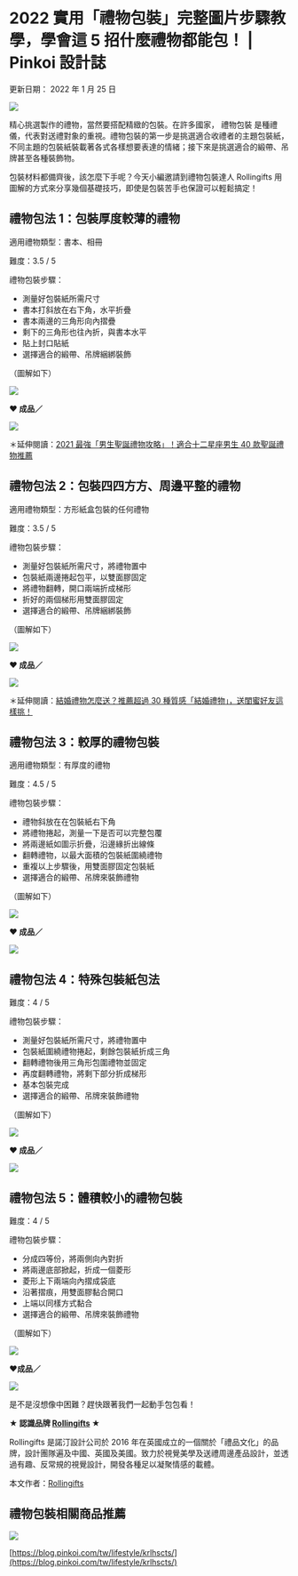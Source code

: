 # 2022 實用「禮物包裝」完整圖片步驟教學，學會這 5 招什麼禮物都能包！ | Pinkoi 設計誌
更新日期： 2022 年 1 月 25 日

![](https://i2.wp.com/cdn03.pinkoi.com/pinkoi.magz/kRLhSCts/16085334264254.jpg?w=1170&ssl=1)

精心挑選製作的禮物，當然要搭配精緻的包裝。在許多國家， 禮物包裝 是種禮儀，代表對送禮對象的重視。禮物包裝的第一步是挑選適合收禮者的主題包裝紙，不同主題的包裝紙裝載著各式各樣想要表達的情緒；接下來是挑選適合的緞帶、吊牌甚至各種裝飾物。

包裝材料都備齊後，該怎麼下手呢？今天小編邀請到禮物包裝達人 Rollingifts 用圖解的方式來分享幾個基礎技巧，即使是包裝苦手也保證可以輕鬆搞定！

## 禮物包法 1：包裝厚度較薄的禮物

適用禮物類型：書本、相冊

難度：3.5 / 5

禮物包裝步驟：

-   測量好包裝紙所需尺寸
-   書本打斜放在右下角，水平折疊
-   書本兩邊的三角形向內摺疊
-   剩下的三角形也往內折，與書本水平
-   貼上封口貼紙
-   選擇適合的緞帶、吊牌綑綁裝飾

（圖解如下）

![](https://pinkoi-wp-blog.s3.ap-southeast-1.amazonaws.com/wp-content/uploads/sites/7/2021/11/04120525/1-7-573x1024.webp)

**♥ 成品／**

![](https://pinkoi-wp-blog.s3.ap-southeast-1.amazonaws.com/wp-content/uploads/sites/7/2021/11/04120913/2-4-1024x1024.webp)

＊延伸閱讀：[2021 最強「男生聖誕禮物攻略」！適合十二星座男生 40 款聖誕禮物推薦](https://blog.pinkoi.com/tw/gift-guide/tsrxpn6a/)

## 禮物包法 2：包裝四四方方、周邊平整的禮物

適用禮物類型：方形紙盒包裝的任何禮物

難度：3.5 / 5

禮物包裝步驟：

-   測量好包裝紙所需尺寸，將禮物置中
-   包裝紙兩邊捲起包平，以雙面膠固定
-   將禮物翻轉，開口兩端折成梯形
-   折好的兩個梯形用雙面膠固定
-   選擇適合的緞帶、吊牌綑綁裝飾

（圖解如下）

![](https://pinkoi-wp-blog.s3.ap-southeast-1.amazonaws.com/wp-content/uploads/sites/7/2021/11/04120959/3-4-573x1024.webp)

**♥ 成品／**

![](https://pinkoi-wp-blog.s3.ap-southeast-1.amazonaws.com/wp-content/uploads/sites/7/2021/11/04121913/4-5-1024x1024.webp)

＊延伸閱讀：[結婚禮物怎麼送？推薦超過 30 種質感「結婚禮物」，送閨蜜好友這樣挑！](https://blog.pinkoi.com/tw/gift-guide/nb9kbthp/)

## 禮物包法 3：較厚的禮物包裝

適用禮物類型：有厚度的禮物

難度：4.5 / 5

禮物包裝步驟：

-   禮物斜放在在包裝紙右下角
-   將禮物捲起，測量一下是否可以完整包覆
-   將兩邊紙如圖示折疊，沿邊緣折出線條
-   翻轉禮物，以最大面積的包裝紙圍繞禮物
-   重複以上步驟後，用雙面膠固定包裝紙
-   選擇適合的緞帶、吊牌來裝飾禮物

（圖解如下）

![](https://pinkoi-wp-blog.s3.ap-southeast-1.amazonaws.com/wp-content/uploads/sites/7/2021/11/04122443/5-4-573x1024.webp)

**♥ 成品／**

![](https://pinkoi-wp-blog.s3.ap-southeast-1.amazonaws.com/wp-content/uploads/sites/7/2021/11/04122507/6-4-1024x1024.webp)

## 禮物包法 4：特殊包裝紙包法

難度：4 / 5

禮物包裝步驟：

-   測量好包裝紙所需尺寸，將禮物置中
-   包裝紙圍繞禮物捲起，剩餘包裝紙折成三角
-   翻轉禮物後用三角形包圍禮物並固定
-   再度翻轉禮物，將剩下部分折成梯形
-   基本包裝完成
-   選擇適合的緞帶、吊牌來裝飾禮物

（圖解如下）

![](https://pinkoi-wp-blog.s3.ap-southeast-1.amazonaws.com/wp-content/uploads/sites/7/2021/11/04122602/7-4-573x1024.webp)

**♥ 成品／**

![](https://pinkoi-wp-blog.s3.ap-southeast-1.amazonaws.com/wp-content/uploads/sites/7/2021/11/04122922/8-4-1024x1024.webp)

## 禮物包法 5：體積較小的禮物包裝

難度：4 / 5

禮物包裝步驟：

-   分成四等份，將兩側向內對折
-   將兩邊底部掀起，折成一個菱形
-   菱形上下兩端向內摺成袋底
-   沿著摺痕，用雙面膠黏合開口
-   上端以同樣方式黏合
-   選擇適合的緞帶、吊牌來裝飾禮物

（圖解如下）

![](https://pinkoi-wp-blog.s3.ap-southeast-1.amazonaws.com/wp-content/uploads/sites/7/2021/11/04123254/9-2-573x1024.webp)

♥**成品／**

![](https://pinkoi-wp-blog.s3.ap-southeast-1.amazonaws.com/wp-content/uploads/sites/7/2021/11/04123305/10-2-1024x1024.webp)

是不是沒想像中困難？趕快跟著我們一起動手包包看！ 

**★ 認識品牌 [Rollingifts](https://www.pinkoi.com/store/rollingifts) ★**

Rollingifts 是諾汀設計公司於 2016 年在英國成立的一個關於「禮品文化」的品牌，設計團隊遍及中國、英國及美國。致力於視覺美學及送禮周邊產品設計，並透過有趣、反常規的視覺設計，開發各種足以凝聚情感的載體。

本文作者：[Rollingifts](https://www.pinkoi.com/store/rollingifts)

## 禮物包裝相關商品推薦

[![](https://cdn01.pinkoi.com/product/qqrXucbC/0/320x320.jpg)
](https://pinkoi.com/product/qqrXucbC)

[](https://pinkoi.com/product/qqrXucbC) 
 [https://blog.pinkoi.com/tw/lifestyle/krlhscts/](https://blog.pinkoi.com/tw/lifestyle/krlhscts/)
